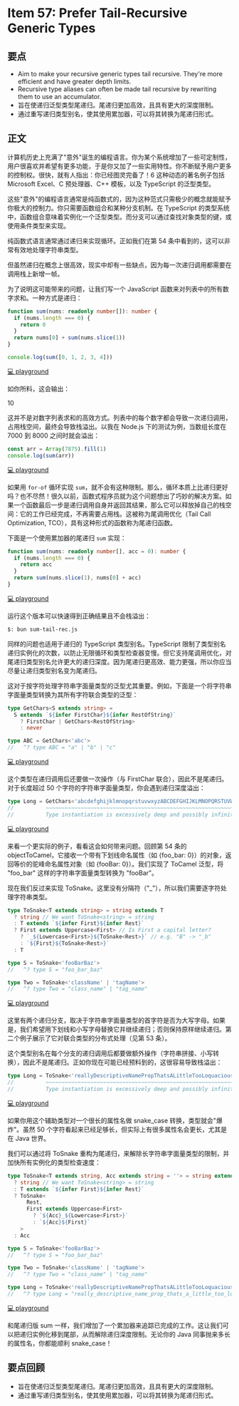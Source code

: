 # Item 57: Prefer Tail-Recursive Generic Types

## 要点

- Aim to make your recursive generic types tail recursive. They're more efficient and have greater depth limits.
- Recursive type aliases can often be made tail recursive by rewriting them to use an accumulator.
- 旨在使递归泛型类型尾递归。尾递归更加高效，且具有更大的深度限制。
- 通过重写递归类型别名，使其使用累加器，可以将其转换为尾递归形式。

## 正文

计算机历史上充满了"意外"诞生的编程语言。你为某个系统增加了一些可定制性，用户很喜欢并希望有更多功能，于是你又加了一些实用特性。你不断赋予用户更多的控制权。很快，就有人指出：你已经图灵完备了！6 这种动态的著名例子包括 Microsoft Excel、C 预处理器、C++ 模板，以及 TypeScript 的泛型类型。

这些"意外"的编程语言通常是纯函数式的，因为这种范式只需极少的概念就能赋予你极大的控制力。你只需要函数组合和某种分支机制。在 TypeScript 的类型系统中，函数组合意味着实例化一个泛型类型。而分支可以通过查找对象类型的键，或使用条件类型来实现。

纯函数式语言通常通过递归来实现循环。正如我们在第 54 条中看到的，这可以非常有效地处理字符串类型。

但虽然递归在概念上很高效，现实中却有一些缺点，因为每一次递归调用都需要在调用栈上新增一帧。

为了说明这可能带来的问题，让我们写一个 JavaScript 函数来对列表中的所有数字求和。一种方式是递归：

```ts
function sum(nums: readonly number[]): number {
  if (nums.length === 0) {
    return 0
  }
  return nums[0] + sum(nums.slice(1))
}

console.log(sum([0, 1, 2, 3, 4]))
```

[💻 playground](https://www.typescriptlang.org/play/?ts=5.4.5#code/GYVwdgxgLglg9mABAZxAWwBRncgXIgJwFMBDAEwQBsBPRbNAIyIIG0BdASn3qYMQG8AUIkQxgiLDgB0lImADmUABaIAvOsQAGDgOEjCRKCAJJNAbj0BfPcSMm6OFpraIA1CnSS0yKckowIIgwARg4OC2tBCARkOFkZOHkMVEwnABpEYIyAJgyAZgyAFk5wwSA)

如你所料，这会输出：

10

这并不是对数字列表求和的高效方式。列表中的每个数字都会导致一次递归调用，占用栈空间，最终会导致栈溢出。以我在 Node.js 下的测试为例，当数组长度在 7000 到 8000 之间时就会溢出：

```ts
const arr = Array(7875).fill(1)
console.log(sum(arr))
```

[💻 playground](https://www.typescriptlang.org/play/?ts=5.4.5#code/GYVwdgxgLglg9mABAZxAWwBRncgXIgJwFMBDAEwQBsBPRbNAIyIIG0BdASn3qYMQG8AUIkQxgiLDgB0lImADmUABaIAvOsQAGDgOEjCRKCAJJNAbj0BfPcSMm6OFpraIA1CnSS0yKckowIIgwARg4OC2sIBGQoRBICPlVEAEEEkmoMAHYADkyAVg4pYBhKShDwwSiwZDhZGTh5DFRMeIIwiyA)

如果用 `for-of` 循环实现 `sum`，就不会有这种限制。那么，循环本质上比递归更好吗？也不尽然！很久以前，函数式程序员就为这个问题想出了巧妙的解决方案。如果一个函数最后一步是递归调用自身并返回其结果，那么它可以释放掉自己的栈空间：它的工作已经完成，不再需要占用栈。这被称为尾调用优化（Tail Call Optimization, TCO），具有这种形式的函数称为尾递归函数。

下面是一个使用累加器的尾递归 `sum` 实现：

```ts
function sum(nums: readonly number[], acc = 0): number {
  if (nums.length === 0) {
    return acc
  }
  return sum(nums.slice(1), nums[0] + acc)
}
```

[💻 playground](https://www.typescriptlang.org/play/?ts=5.4.5#code/GYVwdgxgLglg9mABAZxAWwBRncgXIgJwFMBDAEwQBsBPRbNAIyIIG0BdAGkRIggF4ADAEp89JgUQBvAFCJEMYIiw4AdJSJgA5lAAWiPgcTCpsuYSJQQBJDwgBuUwF9TxS9ZTplaZCuSUYEEQYAIxCXPTILAJsiADU3LxCDs5AA)

运行这个版本可以快速得到正确结果且不会栈溢出：

```bash
$: bun sum-tail-rec.js
```

同样的问题也适用于递归的 TypeScript 类型别名。TypeScript 限制了类型别名递归实例化的次数，以防止无限循环和类型检查器变慢。但它支持尾调用优化，对尾递归类型别名允许更大的递归深度。因为尾递归更高效、能力更强，所以你应当尽量让递归类型别名变为尾递归。

这对于按字符处理字符串字面量类型的泛型尤其重要。例如，下面是一个将字符串字面量类型转换为其所有字符联合类型的泛型：

```ts
type GetChars<S extends string> =
  S extends `${infer FirstChar}${infer RestOfString}`
    ? FirstChar | GetChars<RestOfString>
    : never

type ABC = GetChars<'abc'>
//   ^? type ABC = "a" | "b" | "c"
```

[💻 playground](https://www.typescriptlang.org/play/?ts=5.4.5#code/C4TwDgpgBA4hwGEAWBDATgZwDwGUoQA9gIA7AEwyg2DQEsSBzAPigF4AoKLqPQ48ygAMAJAG96AMwhooAMVqZEqNAF8xk6VABKEagHkJOGvQYrBnbgH45C6snRQAPrHj3MWHfsPHGTC1wAuKBIIADdpAG52dlBIKABBACEENhcldGwAIhQAIwBjTKYogHpi7gA9a1joJJTWKGzMpwacpudMgvYgA)

这个类型在递归调用后还要做一次操作（与 FirstChar 联合），因此不是尾递归。对于长度超过 50 个字符的字符串字面量类型，你会遇到递归深度溢出：

```ts
type Long = GetChars<'abcdefghijklmnopqrstuvwxyzABCDEFGHIJKLMNOPQRSTUVWX'>
//          ~~~~~~~~~~~~~~~~~~~~~~~~~~~~~~~~~~~~~~~~~~~~~~~~~~~~~~~~~~~~~~
//          Type instantiation is excessively deep and possibly infinite.
```

[💻 playground](https://www.typescriptlang.org/play/?ts=5.4.5#code/C4TwDgpgBA4hwGEAWBDATgZwDwGUoQA9gIA7AEwyg2DQEsSBzAPigF4AoKLqPQ48ygAMAJAG96AMwhooAMVqZEqNAF8xk6VABKEagHkJOGvQYrBnbgH45C6snRQAPrHj3MWHfsPHGTC1wAuKBIIADdpAG52dlBIKABBACEENhcldGwAIhQAIwBjTKYogHpi7gA9a1joJJTWKGzMpwacpudMgpjwaAAZAHtGVLh092z8sggJBiRaACsAawAbAFsSPrAAR0UAV1CAdwIQAC9agBEAUVkYAAkASQApAGkegFkAOT0ABQBFLRwAFQAqgA1ADqAA1CiUytxYVwAH6IpHIlGotHojGYtHsUpwuH-bpQejUFAkYC0FDkgZEyiEPK6DC0cKLEBQCYQMBQUlkKBgPoYRk5FlEkgSei0YgAOnYQA)

来看一个更实际的例子，看看这会如何带来问题。回顾第 54 条的 objectToCamel，它接收一个带有下划线命名属性（如 {foo_bar: 0}）的对象，返回等价的驼峰命名属性对象（如 {fooBar: 0}）。我们实现了 ToCamel 泛型，将 "foo_bar" 这样的字符串字面量类型转换为 "fooBar"。

现在我们反过来实现 ToSnake。这里没有分隔符（"\_"），所以我们需要逐字符处理字符串类型。

```ts
type ToSnake<T extends string> = string extends T
  ? string // We want ToSnake<string> = string
  : T extends `${infer First}${infer Rest}`
  ? First extends Uppercase<First> // Is First a capital letter?
    ? `_${Lowercase<First>}${ToSnake<Rest>}` // e.g. "B" -> "_b"
    : `${First}${ToSnake<Rest>}`
  : T

type S = ToSnake<'fooBarBaz'>
//   ^? type S = "foo_bar_baz"

type Two = ToSnake<'className' | 'tagName'>
//   ^? type Two = "class_name" | "tag_name"
```

[💻 playground](https://www.typescriptlang.org/play/?ts=5.4.5#code/C4TwDgpgBAKg9gZQHYEMDWEA8MoQB7ARIAmAzlKcAE4CWSA5gHxQC8AUFJxdXfbgUTKwOXAPzdaDTgHppUAOrQA7iiTBYiVBkyVJTVhN4jOALlj9CJcgAMAJAG86AMwhUoAMRpVKAXwfPXKAAlCF9rYyhxAApPb3V8SyEAVTBIKgBjFFIsWMpmKFkoAElyXPUUKEywGmAUABsoOohgQipRCM5xawB9BwAZOCVXTOzMMsY-e3hkdCwQvJ9rGTkIADp6VagAIgAhLagAWmYt7oAjLY6oMzt7MsnprTnQ4AnrAEoIsxgAbjY2UEgUAQBges0wAHInHA4DsUFRYQAvcGMX6FTgAPXEAOgwJY2yhcDOcKJCIu-3A0BgSjgIM0YPB6TqWVIADkUABbCDgqAAHyg4Nq9DZnORqLkGKxFNg1IMW0ZzO6qE5+z5W0Fio5EAuQA)

这里有两个递归分支，取决于字符串字面量类型的首字符是否为大写字母。如果是，我们希望用下划线和小写字母替换它并继续递归；否则保持原样继续递归。第二个例子展示了它对联合类型的分布式处理（见第 53 条）。

这个类型别名在每个分支的递归调用后都要做额外操作（字符串拼接、小写转换），因此不是尾递归。正如你现在可能已经预料到的，这很容易导致栈溢出：

```ts
type Long = ToSnake<'reallyDescriptiveNamePropThatsALittleTooLoquacious'>
//          ~~~~~~~~~~~~~~~~~~~~~~~~~~~~~~~~~~~~~~~~~~~~~~~~~~~~~~~~~~~~~
//          Type instantiation is excessively deep and possibly infinite.
```

[💻 playground](https://www.typescriptlang.org/play/?ts=5.4.5#code/C4TwDgpgBAKg9gZQHYEMDWEA8MoQB7ARIAmAzlKcAE4CWSA5gHxQC8AUFJxdXfbgUTKwOXAPzdaDTgHppUAOrQA7iiTBYiVBkyVJTVhN4jOALlj9CJcgAMAJAG86AMwhUoAMRpVKAXwfPXKAAlCF9rYyhxAApPb3V8SyEAVTBIKgBjFFIsWMpmKFkoAElyXPUUKEywGmAUABsoOohgQipRCM5xawB9BwAZOCVXTOzMMsY-e3hkdCwQvJ9rGTkIADp6VagAIgAhLagAWmYt7oAjLY6oMzt7MsnprTnQ4AnrAEoIsxgAbjY2UEgUAQBges0wAHInHA4DsUFRYQAvcGMX6FTgAPXEAOgwJY2yhcDOcKJCIu-3A0BgSjgIM0YPB6TqWVIADkUABbCDgqAAHyg4Nq9DZnORqLkGKxFNg1IMW0ZzO6qE5+z5W0Fio5EAu2KgAykeNB2nBVAg9TqIAAIqF0rQwMAaAA3CDCiAABSocDAMAAFihgKQAIJ9GrAJrwOADACOAFcUOkaHBo6RRWw0Vx01AAH7ZnO5vP5guFovF-Op8UZrgwKV0Siqe1+hNIKA0cj4dKhUiOiDmqDECAQMBQVTEKBgOCkTunHvOOg1NZsIA)

如果你用这个辅助类型对一个很长的属性名做 snake_case 转换，类型就会"爆炸"。虽然 50 个字符看起来已经足够长，但实际上有很多属性名会更长，尤其是在 Java 世界。

我们可以通过将 ToSnake 重构为尾递归，来解除长字符串字面量类型的限制，并加快所有实例化的类型检查速度：

```ts
type ToSnake<T extends string, Acc extends string = ''> = string extends T
  ? string // We want ToSnake<string> = string
  : T extends `${infer First}${infer Rest}`
  ? ToSnake<
      Rest,
      First extends Uppercase<First>
        ? `${Acc}_${Lowercase<First>}`
        : `${Acc}${First}`
    >
  : Acc

type S = ToSnake<'fooBarBaz'>
//   ^? type S = "foo_bar_baz"

type Two = ToSnake<'className' | 'tagName'>
//   ^? type Two = "class_name" | "tag_name"

type Long = ToSnake<'reallyDescriptiveNamePropThatsALittleTooLoquacious'>
//   ^? type Long = "really_descriptive_name_prop_thats_a_little_too_loquacious"
```

[💻 playground](https://www.typescriptlang.org/play/?ts=5.4.5#code/C4TwDgpgBAKg9gZQHYEMDWEA8MoQB7ARIAmAzlKcAE4CWSA5gDRQCCAxm7gUWRdXfSgBeKACJRAPmEAoKH1oMuhEuRiyoAfnkC5Ael1QA6tADuKJMFiJUGTJQX0pI+wPUAuWEp7kABgBIAbzoAMwgqKAAxGipKAF9AkLCoACUIOJ91LXhkdCx1OTlUykZ8gqiYy3xlXgBVMEgqNhRSLHLKCVK5LX8A9jZYgH1AgBk4EzCmlsw24AlYjIKCjx6++ICZ+dKOuQ8+gG5paVBIKARhKxzbAHJguDgAIRQqR4AvK4kD-QKAPS1j6DOIlEtzgAwARk9wSgXqJDv9YCY4OdsjYsFc2AAbZqkAByKAAthArlAAD5QK7AFD0PGE96fAxyX5QeEwRHnUSY7EDVCE0SksSU+jcgkQWFHcDQUaKEQo3KYK5UCAoDEYkAAETSbFoYGANAAbhAaRAAApUOBgGAACxQwFILGGNGAwAxEHgcFGAEcAK4oNg0OBe0h06RfRl-CVQKWCIGK5WqgbETXa3UG4WEgZgM1gAbAa22gYoAYYx3OiA5u5FuDe33+wOwoA)

和尾递归版 sum 一样，我们增加了一个累加器来追踪已完成的工作。这让我们可以把递归实例化移到尾部，从而解除递归深度限制。无论你的 Java 同事抛来多长的属性名，你都能顺利 snake_case！

## 要点回顾

- 旨在使递归泛型类型尾递归。尾递归更加高效，且具有更大的深度限制。
- 通过重写递归类型别名，使其使用累加器，可以将其转换为尾递归形式。
